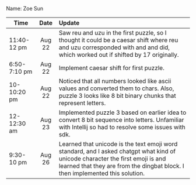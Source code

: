 Name: Zoe Sun

| Time       |  Date  | Update                                                                                                                                                                                                          |
|------------|:------:|:----------------------------------------------------------------------------------------------------------------------------------------------------------------------------------------------------------------|
| 11:40-12 pm | Aug 22 | Saw reu and uzu in the first puzzle, so I thought it could be a caesar shift where reu and uzu corresponded with and and did, which worked out if shifted by 17 originally.                                     |
| 6:50-7:10 pm | Aug 22 | Implement caesar shift for first puzzle.                                                                                                                                                                        |
| 10-10:20 pm | Aug 22 | Noticed that all numbers looked like ascii values and converted them to chars. Also, puzzle 3 looks like 8 bit binary chunks that represent letters.                                                            |
| 12-12:30 am | Aug 23 | Implemented puzzle 3 based on earlier idea to convert 8 bit sequence into letters. Unfamiliar with Intellij so had to resolve some issues with sdk.                                                             |
| 9:30-10 pm | Aug 26 | Learned that unicode is the text emoji word standard, and I asked chatgpt what kind of unicode character the first emoji is and learned that they are from the dingbat block. I then implemented this solution. |
